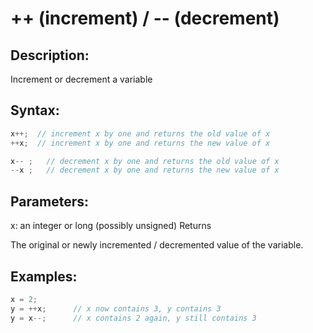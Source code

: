 # ++ (increment) / -- (decrement)

## Description:

Increment or decrement a variable

## Syntax:
```C++
x++;  // increment x by one and returns the old value of x
++x;  // increment x by one and returns the new value of x

x-- ;   // decrement x by one and returns the old value of x 
--x ;   // decrement x by one and returns the new value of x  
```
## Parameters:

x: an integer or long (possibly unsigned)
Returns

The original or newly incremented / decremented value of the variable.
## Examples:
```C++
x = 2;
y = ++x;      // x now contains 3, y contains 3
y = x--;      // x contains 2 again, y still contains 3 
```